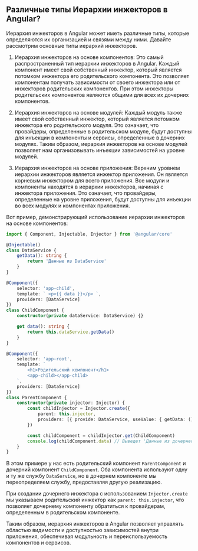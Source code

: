## Различные типы Иерархии инжекторов в Angular?

Иерархия инжекторов в Angular может иметь различные типы, которые определяются их организацией и связями между ними. Давайте рассмотрим основные типы иерархий инжекторов.

1. Иерархия инжекторов на основе компонентов:
   Это самый распространенный тип иерархии инжекторов в Angular. Каждый компонент имеет свой собственный инжектор, который является потомком инжектора его родительского компонента. Это позволяет компонентам получать зависимости от своего инжектора или от инжекторов родительских компонентов. При этом инжекторы родительских компонентов являются общими для всех их дочерних компонентов.

2. Иерархия инжекторов на основе модулей:
   Каждый модуль также имеет свой собственный инжектор, который является потомком инжектора его родительского модуля. Это означает, что провайдеры, определенные в родительском модуле, будут доступны для инъекции в компоненты и сервисы, определенные в дочерних модулях. Таким образом, иерархия инжекторов на основе модулей позволяет нам организовывать инъекции зависимостей на уровне модулей.

3. Иерархия инжекторов на основе приложения:
   Верхним уровнем иерархии инжекторов является инжектор приложения. Он является корневым инжектором для всего приложения. Все модули и компоненты находятся в иерархии инжекторов, начиная с инжектора приложения. Это означает, что провайдеры, определенные на уровне приложения, будут доступны для инъекции во всех модулях и компонентах приложения.

Вот пример, демонстрирующий использование иерархии инжекторов на основе компонентов:

```typescript
import { Component, Injectable, Injector } from '@angular/core'

@Injectable()
class DataService {
	getData(): string {
		return 'Данные из DataService'
	}
}

@Component({
	selector: 'app-child',
	template: ` <p>{{ data }}</p> `,
	providers: [DataService]
})
class ChildComponent {
	constructor(private dataService: DataService) {}

	get data(): string {
		return this.dataService.getData()
	}
}

@Component({
	selector: 'app-root',
	template: `
		<h1>Родительский компонент</h1>
		<app-child></app-child>
	`,
	providers: [DataService]
})
class ParentComponent {
	constructor(private injector: Injector) {
		const childInjector = Injector.create({
			parent: this.injector,
			providers: [{ provide: DataService, useValue: { getData: () => 'Данные из дочернего компонента' } }]
		})

		const childComponent = childInjector.get(ChildComponent)
		console.log(childComponent.data) // Выведет 'Данные из дочернего компонента'
	}
}
```

В этом примере у нас есть родительский компонент `ParentComponent` и дочерний компонент `ChildComponent`. Оба компонента используют одну и ту же службу `DataService`, но в дочернем компоненте мы переопределяем службу, предоставляя другую реализацию.

При создании дочернего инжектора с использованием `Injector.create` мы указываем родительский инжектор как `parent: this.injector`, что позволяет дочернему компоненту обратиться к провайдерам, определенным в родительском компоненте.

Таким образом, иерархия инжекторов в Angular позволяет управлять областью видимости и доступностью зависимостей внутри приложения, обеспечивая модульность и переиспользуемость компонентов и сервисов.